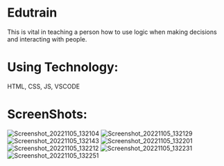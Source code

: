 # Edutrain
This is vital in teaching a person how to use logic when making decisions and interacting with people.

# Using Technology:
HTML, CSS, JS, VSCODE
# ScreenShots:
![Screenshot_20221105_132104](https://user-images.githubusercontent.com/76203729/200111266-0a72328d-cbc0-4b02-b51e-1b705a019e1a.png)
![Screenshot_20221105_132129](https://user-images.githubusercontent.com/76203729/200111277-d9e3ea5e-dd9b-4d49-a55c-e6d815be246b.png)
![Screenshot_20221105_132143](https://user-images.githubusercontent.com/76203729/200111284-74847076-4dc1-4a05-905e-79f7a6a6d5f2.png)
![Screenshot_20221105_132201](https://user-images.githubusercontent.com/76203729/200111292-a8fe8032-6b7e-481b-b940-529ce7811252.png)
![Screenshot_20221105_132212](https://user-images.githubusercontent.com/76203729/200111310-94bcad2d-62e0-4a15-b7b2-df035597c574.png)
![Screenshot_20221105_132231](https://user-images.githubusercontent.com/76203729/200111315-cd8b7e77-4a77-457c-91ab-a7078b2884f2.png)
![Screenshot_20221105_132251](https://user-images.githubusercontent.com/76203729/200111328-90cbb0bb-c4fc-438f-aa56-fcf76c4ab3ba.png)

